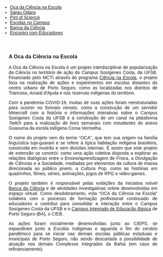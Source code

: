
<!DOCTYPE html>
<html lang="pt-BR">
<head>
    <meta charset="UTF-8">
    <meta name="viewport" content="width=device-width, initial-scale=1.0">
    <title>Extensão Universitária</title>
    <style>
        body {
            font-family: Arial, sans-serif;
            text-align: justify;
        }
        .menu {
            background-color: #333;
            overflow: hidden;
        }
        .menu a {
            float: left;
            display: block;
            color: white;
            text-align: center;
            padding: 14px 16px;
            text-decoration: none;
        }
        .menu a:hover {
            background-color: #ddd;
            color: black;
        }
        .content {
            padding: 20px;
        }
    </style>
</head>
<body>

<div class="navbar">
    <div class="navbar-inner">
        <ul class="nav">
            <li><a href="/pages/extensao/extensao_oca.html">Oca da Ciência na Escola</a></li>
            <li><a href="/pages/extensao/extensao_sarau.html">Sarau Odara</a></li>
            <li><a href="/pages/extensao/extensao_pint.html">Pint of Science</a></li>
            <li><a href="/pages/extensao/extensao_esc_campus.html">Escolas no Campus</a></li>
            <li><a href="/pages/extensao/extensao_banca.html">Banca da Ciência</a></li>
            <li><a href="/pages/extensao/extensao_encontro.html">Encontro com Educadores</a></li>
        </ul>
    </div>
</div>

<div class="content">
    <h3 id="oca">A Oca da Ciência na Escola</h3>
    <p>A Oca da Ciência na Escola é um projeto interdisciplinar de popularização da Ciência no território de ação do Campus Sosígenes Costa, da UFSB. Financiado pelo MCTI através do programa <a href="https://www.ciencianaescola.gov.br/app/ciencianaescola/sobreoprograma">Ciência na Escola</a>, o projeto foca na realização de ações e experimentos em escolas distantes do centro urbano de Porto Seguro, como as localizadas nos distritos de Trancoso, Arraial d'Ajuda e nas reservas indígenas do território.</p>
    <p>Com a pandemia COVID-19, muitas de suas ações foram reestruturadas para ocorrer no formato remoto, como a construção de um servidor Minecraft com a história e informações interativas sobre o Campus Sosígenes Costa da UFSB e a construção de um canal na plataforma <i>Twitch</i> para a realização de <i>lives</i> semanais com estudantes do anexo Guaxuma da escola indígena Coroa Vermelha.</p>
    <p>O nome do projeto vem do termo “OCA”, que tem sua origem na família linguística tupi-guarani e se refere à típica habitação indígena brasileira, construída em mutirão e sem divisões internas. É assim que este projeto de extensão se constrói: como uma ação coletiva disposta a explorar as relações dialógicas entre o Ensino/aprendizagem de Física, a Divulgação de Ciências e a Sociedade, mediadas por elementos da cultura de massa direcionada ao público jovem, a Cultura Pop, como as histórias em quadrinhos, filmes, séries, animações, jogos de RPG e video-games.</p>
    <p>O projeto também é responsável pelas exibições da iniciativa móvel <a href="https://jornal.usp.br/universidade/acoes-para-comunidade/projeto-da-usp-ensina-ciencias-com-material-de-baixo-custo/">Banca da Ciência</a> e de atividades investigativas online desenvolvidas em espaço virtual. Como desdobramento, esta “OCA da Ciência na Escola” colabora com o processo de formação profissional continuado de educadores e contribui para consolidar a interação entre o Campus Sosígenes Costa da UFSB e o <a href="http://escolas.educacao.ba.gov.br/node/12804">Campus Integrado de Educação Básica</a> de Porto Seguro (BA), o CIEB.</p>
    <p>As ações foram inicialmente desenvolvidas junto ao CIEPS, se expandiram junto a Escolas Indígenas e aguarda o fim do cenário pandêmico para se iniciar nas demais escolas públicas estaduais e municipais de Porto Seguro, não sendo descartada a possibilidade de atuação nos demais Complexos Integrados da Bahia (em caso de refinanciamento).</p>
</div>

</body>
</html>
